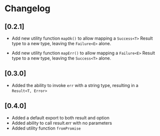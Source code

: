 # Changelog

## [0.2.1]

- Add new utility function `mapOk()` to allow mapping
a `Success<T>` Result type to a new type, leaving
the `Failure<E>` alone.

- Add new utility function `mapErr()` to allow mapping
a `Failure<E>` Result type to a new type, leaving
the `Success<T>` alone.

## [0.3.0]

- Added the ability to invoke `err` with a string type,
resulting in a `Result<T, Error>`

## [0.4.0]

- Added a default export to both result and option
- Added ability to call result.err with no parameters
- Added utility function `fromPromise`
